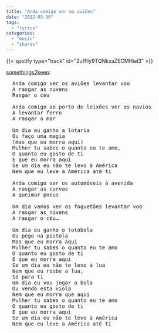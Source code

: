 ```yaml
---
title: "Anda comigo ver os aviões"
date: "2012-03-30"
tags:
  - "lyrics"
categories:
  - "music"
  - "shares"
---
```


{{< spotify type="track" id="2ufFly9TQNkxaZECMHiel3" >}}

[somethings2keep](http://somethings2keep.tumblr.com/post/20104781801/anda-comigo-ver-os-avioes-levantar-voo-a-rasgar):

<pre>
  Anda comigo ver os aviões levantar voo
  A rasgar as nuvens
  Rasgar o céu

  Anda comigo ao porto de leixões ver os navios
  A levantar ferro
  A rasgar o mar

  Um dia eu ganho a lotaria
  Ou faço uma magia
  (mas que eu morra aqui)
  Mulher tu sabes o quanto eu te amo,
  O quanto eu gosto de ti
  E que eu morra aqui
  Se um dia eu não te levo à América
  Nem que eu leve a América até ti

  Anda comigo ver os automóveis à avenida
  A rasgar as curvas
  A queimar pneus

  Um dia vamos ver os foguetões levantar voo
  A rasgar as núvens
  A rasgar o céu…

  Um dia eu ganho o totobola
  Ou pego na pistola
  Mas que eu morra aqui
  Mulher tu sabes o quanto eu te amo
  O quanto eu gosto de ti
  E que eu morra aqui
  Se um dia eu não te levo à lua
  Nem que eu roube a lua,
  Só para ti
  Um dia eu vou jogar a bola
  Ou vendo esta viola
  Nem que eu morra que aqui
  Mulher tu sabes o quanto eu te amo
  O quanto eu gosto de ti
  E que eu morra aqui
  Se um dia eu não te levo à América
  Nem que eu leve a América até ti
</pre>